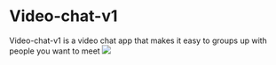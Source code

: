# Video-chat-v1

Video-chat-v1 is a video chat app that makes it easy to groups up with people you want to meet
<img src="[https://github.com/Anand-Singh-techie/CodeRunner/blob/master/demo.png](https://github.com/Anand-Singh-techie/Video-Conferencing-Website/blob/master/video-chat.png)https://github.com/Anand-Singh-techie/Video-Conferencing-Website/blob/master/video-chat.png" />
